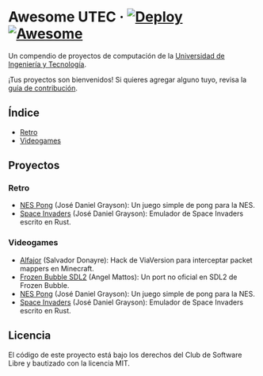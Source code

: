 # Awesome UTEC · [![Deploy](https://github.com/csl-club/awesome-utec/actions/workflows/deploy.yml/badge.svg)](https://github.com/csl-club/awesome-utec/actions/workflows/deploy.yml) [![Awesome](https://awesome.re/badge.svg)](https://awesome.re)

Un compendio de proyectos de computación de la [Universidad de Ingeniería y Tecnología](https://utec.edu.pe/).

¡Tus proyectos son bienvenidos! Si quieres agregar alguno tuyo, revisa la [guía de contribución](https://github.com/csl-club/awesome-utec/blob/main/CONTRIBUTING.md).

## Índice

- [Retro](#Retro)
- [Videogames](#Videogames)

## Proyectos

### Retro

- [NES Pong](https://github.com/Grazen0/nes-pong) (José Daniel Grayson): Un juego simple de pong para la NES.
- [Space Invaders](https://github.com/Grazen0/space-invaders) (José Daniel Grayson): Emulador de Space Invaders escrito en Rust.

### Videogames

- [Alfajor](https://github.com/OcZi/Alfajor) (Salvador Donayre): Hack de ViaVersion para interceptar packet mappers en Minecraft.
- [Frozen Bubble SDL2](https://github.com/Erizur/frozen-bubble-sdl2) (Angel Mattos): Un port no oficial en SDL2 de Frozen Bubble.
- [NES Pong](https://github.com/Grazen0/nes-pong) (José Daniel Grayson): Un juego simple de pong para la NES.
- [Space Invaders](https://github.com/Grazen0/space-invaders) (José Daniel Grayson): Emulador de Space Invaders escrito en Rust.

## Licencia

El código de este proyecto está bajo los derechos del Club de Software Libre y bautizado con la licencia MIT.
